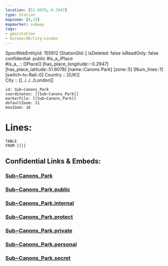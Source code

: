 ```yaml
---
location: [51.6078,-0.2947] 
type: Station 
mapzoom: [8,15] 
mapmarker: subway 
tags:
- geo/station
- Europe/UK/City~London
---
```

SpocWebEntityId: 155912
[StationSId::] 
isDeleted: false
isReadOnly: false
confidential: public
#is_a_/Place  
#is_a_ :: [[Place]] 
[has_place_longitude::-0.2947] 
[has_place_latitude::51.6078] 
[name::Canons Park] 
[zone::5] 
[Num_lines::1] 
[switch-to-Rail::0] 
Country :: [[UK]]  
City :: [[../../../London]]  


```leaflet
id: Sub~Canons_Park
coordinates: [[Sub~Canons_Park]] 
markerFile: [[Sub~Canons_Park]] 
defaultZoom: 11 
maxZoom: 18
```


# Lines: 
```dataview
TABLE 
FROM [[]] 
```


## Confidential Links & Embeds: 

### [Sub~Canons_Park](/_Standards/Earth/Continent/Europe/Europe~North/UK/England/Regions~England/London,Greater/cities~GreaterLondon/Underground/Station/Sub~Canons_Park.md) 

### [Sub~Canons_Park.public](/_public/Earth/Continent/Europe/Europe~North/UK/England/Regions~England/London,Greater/cities~GreaterLondon/Underground/Station/Sub~Canons_Park.public.md) 

### [Sub~Canons_Park.internal](/_internal/Earth/Continent/Europe/Europe~North/UK/England/Regions~England/London,Greater/cities~GreaterLondon/Underground/Station/Sub~Canons_Park.internal.md) 

### [Sub~Canons_Park.protect](/_protect/Earth/Continent/Europe/Europe~North/UK/England/Regions~England/London,Greater/cities~GreaterLondon/Underground/Station/Sub~Canons_Park.protect.md) 

### [Sub~Canons_Park.private](/_private/Earth/Continent/Europe/Europe~North/UK/England/Regions~England/London,Greater/cities~GreaterLondon/Underground/Station/Sub~Canons_Park.private.md) 

### [Sub~Canons_Park.personal](/_personal/Earth/Continent/Europe/Europe~North/UK/England/Regions~England/London,Greater/cities~GreaterLondon/Underground/Station/Sub~Canons_Park.personal.md) 

### [Sub~Canons_Park.secret](/_secret/Earth/Continent/Europe/Europe~North/UK/England/Regions~England/London,Greater/cities~GreaterLondon/Underground/Station/Sub~Canons_Park.secret.md)


